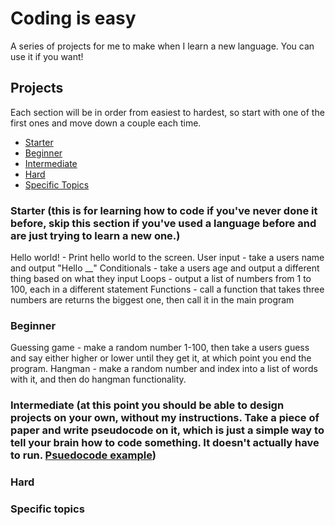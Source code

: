 # Coding is easy
A series of projects for me to make when I learn a new language. You can use it if you want!

## Projects
Each section will be in order from easiest to hardest, so start with one of the first ones and move down a couple each time. 
- [Starter](#starter)
- [Beginner](#beginner)
- [Intermediate](#intermediate)
- [Hard](#hard)
- [Specific Topics](#specific-topics)
### Starter (this is for learning how to code if you've never done it before, skip this section if you've used a language before and are just trying to learn a new one.)
Hello world! - Print hello world to the screen.
User input - take a users name and output "Hello __"
Conditionals - take a users age and output a different thing based on what they input
Loops - output a list of numbers from 1 to 100, each in a different statement
Functions - call a function that takes three numbers are returns the biggest one, then call it in the main program
### Beginner
Guessing game - make a random number 1-100, then take a users guess and say either higher or lower until they get it, at which point you end the program.
Hangman - make a random number and index into a list of words with it, and then do hangman functionality.
### Intermediate (at this point you should be able to design projects on your own, without my instructions. Take a piece of paper and write pseudocode on it, which is just a simple way to tell your brain how to code something. It doesn't actually have to run. [Psuedocode example](https://www.computerscience.gcse.guru/theory/pseudocode))

### Hard

### Specific topics

